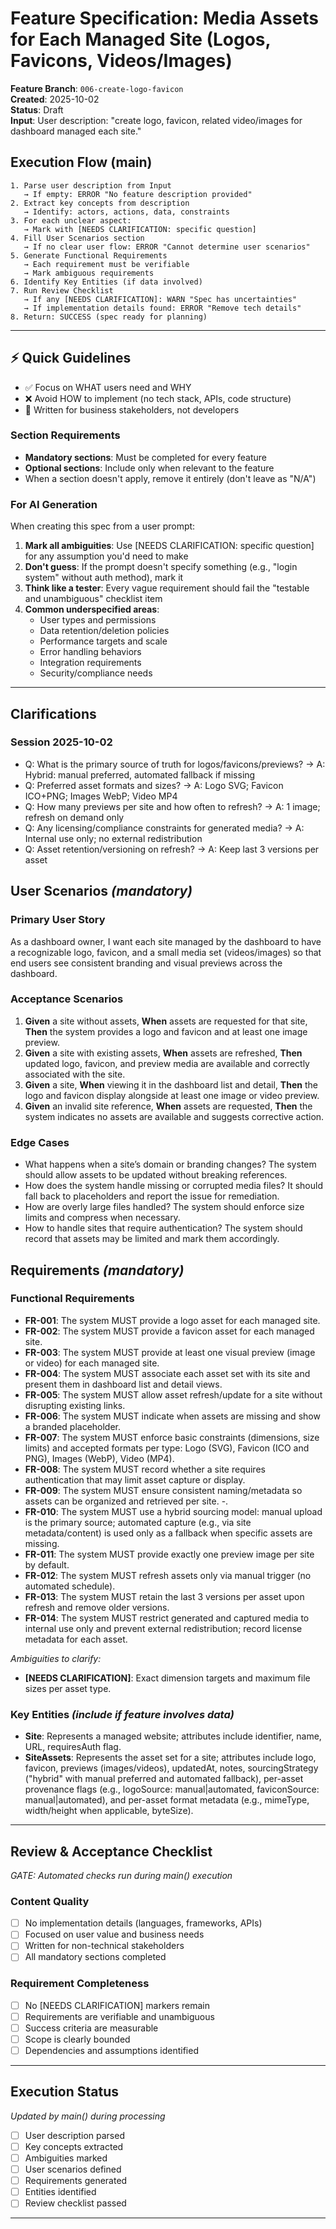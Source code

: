 # Feature Specification: Media Assets for Each Managed Site (Logos, Favicons, Videos/Images)

**Feature Branch**: `006-create-logo-favicon`  
**Created**: 2025-10-02  
**Status**: Draft  
**Input**: User description: "create logo, favicon, related video/images for dashboard managed each site."

## Execution Flow (main)
```
1. Parse user description from Input
   → If empty: ERROR "No feature description provided"
2. Extract key concepts from description
   → Identify: actors, actions, data, constraints
3. For each unclear aspect:
   → Mark with [NEEDS CLARIFICATION: specific question]
4. Fill User Scenarios section
   → If no clear user flow: ERROR "Cannot determine user scenarios"
5. Generate Functional Requirements
   → Each requirement must be verifiable
   → Mark ambiguous requirements
6. Identify Key Entities (if data involved)
7. Run Review Checklist
   → If any [NEEDS CLARIFICATION]: WARN "Spec has uncertainties"
   → If implementation details found: ERROR "Remove tech details"
8. Return: SUCCESS (spec ready for planning)
```

---

## ⚡ Quick Guidelines
- ✅ Focus on WHAT users need and WHY
- ❌ Avoid HOW to implement (no tech stack, APIs, code structure)
- 👥 Written for business stakeholders, not developers

### Section Requirements
- **Mandatory sections**: Must be completed for every feature
- **Optional sections**: Include only when relevant to the feature
- When a section doesn't apply, remove it entirely (don't leave as "N/A")

### For AI Generation
When creating this spec from a user prompt:
1. **Mark all ambiguities**: Use [NEEDS CLARIFICATION: specific question] for any assumption you'd need to make
2. **Don't guess**: If the prompt doesn't specify something (e.g., "login system" without auth method), mark it
3. **Think like a tester**: Every vague requirement should fail the "testable and unambiguous" checklist item
4. **Common underspecified areas**:
   - User types and permissions
   - Data retention/deletion policies  
   - Performance targets and scale
   - Error handling behaviors
   - Integration requirements
   - Security/compliance needs

---

## Clarifications

### Session 2025-10-02
- Q: What is the primary source of truth for logos/favicons/previews? → A: Hybrid: manual preferred, automated fallback if missing
- Q: Preferred asset formats and sizes? → A: Logo SVG; Favicon ICO+PNG; Images WebP; Video MP4
- Q: How many previews per site and how often to refresh? → A: 1 image; refresh on demand only
 - Q: Any licensing/compliance constraints for generated media? → A: Internal use only; no external redistribution
- Q: Asset retention/versioning on refresh? → A: Keep last 3 versions per asset

## User Scenarios *(mandatory)*

### Primary User Story
As a dashboard owner, I want each site managed by the dashboard to have a recognizable logo, favicon, and a small media set (videos/images) so that end users see consistent branding and visual previews across the dashboard.

### Acceptance Scenarios
1. **Given** a site without assets, **When** assets are requested for that site, **Then** the system provides a logo and favicon and at least one image preview.
2. **Given** a site with existing assets, **When** assets are refreshed, **Then** updated logo, favicon, and preview media are available and correctly associated with the site.
3. **Given** a site, **When** viewing it in the dashboard list and detail, **Then** the logo and favicon display alongside at least one image or video preview.
4. **Given** an invalid site reference, **When** assets are requested, **Then** the system indicates no assets are available and suggests corrective action.

### Edge Cases
- What happens when a site’s domain or branding changes? The system should allow assets to be updated without breaking references.
- How does the system handle missing or corrupted media files? It should fall back to placeholders and report the issue for remediation.
- How are overly large files handled? The system should enforce size limits and compress when necessary.
- How to handle sites that require authentication? The system should record that assets may be limited and mark them accordingly.

## Requirements *(mandatory)*

### Functional Requirements
- **FR-001**: The system MUST provide a logo asset for each managed site.
- **FR-002**: The system MUST provide a favicon asset for each managed site.
- **FR-003**: The system MUST provide at least one visual preview (image or video) for each managed site.
- **FR-004**: The system MUST associate each asset set with its site and present them in dashboard list and detail views.
- **FR-005**: The system MUST allow asset refresh/update for a site without disrupting existing links.
- **FR-006**: The system MUST indicate when assets are missing and show a branded placeholder.
 - **FR-007**: The system MUST enforce basic constraints (dimensions, size limits) and accepted formats per type: Logo (SVG), Favicon (ICO and PNG), Images (WebP), Video (MP4).
- **FR-008**: The system MUST record whether a site requires authentication that may limit asset capture or display.
- **FR-009**: The system MUST ensure consistent naming/metadata so assets can be organized and retrieved per site.
-.
- **FR-010**: The system MUST use a hybrid sourcing model: manual upload is the primary source; automated capture (e.g., via site metadata/content) is used only as a fallback when specific assets are missing.
 - **FR-011**: The system MUST provide exactly one preview image per site by default.
 - **FR-012**: The system MUST refresh assets only via manual trigger (no automated schedule).
 - **FR-013**: The system MUST retain the last 3 versions per asset upon refresh and remove older versions.
 - **FR-014**: The system MUST restrict generated and captured media to internal use only and prevent external redistribution; record license metadata for each asset.

*Ambiguities to clarify:*
  
 - **[NEEDS CLARIFICATION]**: Exact dimension targets and maximum file sizes per asset type.

### Key Entities *(include if feature involves data)*
- **Site**: Represents a managed website; attributes include identifier, name, URL, requiresAuth flag.
- **SiteAssets**: Represents the asset set for a site; attributes include logo, favicon, previews (images/videos), updatedAt, notes, sourcingStrategy ("hybrid" with manual preferred and automated fallback), per-asset provenance flags (e.g., logoSource: manual|automated, faviconSource: manual|automated), and per-asset format metadata (e.g., mimeType, width/height when applicable, byteSize).

---

## Review & Acceptance Checklist
*GATE: Automated checks run during main() execution*

### Content Quality
- [ ] No implementation details (languages, frameworks, APIs)
- [ ] Focused on user value and business needs
- [ ] Written for non-technical stakeholders
- [ ] All mandatory sections completed

### Requirement Completeness
- [ ] No [NEEDS CLARIFICATION] markers remain
- [ ] Requirements are verifiable and unambiguous  
- [ ] Success criteria are measurable
- [ ] Scope is clearly bounded
- [ ] Dependencies and assumptions identified

---

## Execution Status
*Updated by main() during processing*

- [ ] User description parsed
- [ ] Key concepts extracted
- [ ] Ambiguities marked
- [ ] User scenarios defined
- [ ] Requirements generated
- [ ] Entities identified
- [ ] Review checklist passed

---
